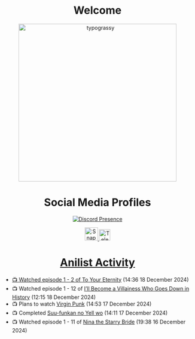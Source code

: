 <div align="center">

# Welcome
<a href="https://github.com/kawarimidoll/typograssy">
    <img alt="typograssy" src="https://typograssy.deno.dev/api?text=%E3%82%88%E3%81%86%E3%81%93%E3%81%9D%E3%81%BF%E3%81%AA%E3%81%95%E3%82%93%20-%20Sheby--&&l0=none&l1=82d9d0&l2=027353&l3=038c4c&l4=01402e&bg=none&frame=none&speed=100&comment=" width="421.99">
</a>

</div>

<div align="center">

# Social Media Profiles

[![Discord Presence](https://lanyard.cnrad.dev/api/612532963938271232)](https://discord.com/users/612532963938271232)


<a href="https://www.snapchat.com/add/a.sheby" title="Snapchat Profile">
    <img src="https://www.freepnglogos.com/uploads/snapchat-logo-png-0.png" width="35" alt="Snapchat Logo" />


<a href="https://t.me/ASheby" title="Telegram Profile">
    <img src="https://www.freepnglogos.com/uploads/telegram-logo-png-0.png" width="30" alt="Telegram Logo" />


</div>

<div align="center">

# Anilist Activity

</div>

<!-- ANILIST_ACTIVITY:start -->

-   📺 Watched episode 1 - 2 of [To Your Eternity](https://anilist.co/anime/114535) (14:36 18 December 2024)
-   📺 Watched episode 1 - 12 of [I’ll Become a Villainess Who Goes Down in History](https://anilist.co/anime/168139) (12:15 18 December 2024)
-   📺 Plans to watch [Virgin Punk](https://anilist.co/anime/181449) (14:53 17 December 2024)
-   📺 Completed [Suu-funkan no Yell wo](https://anilist.co/anime/173935) (14:11 17 December 2024)
-   📺 Watched episode 1 - 11 of [Nina the Starry Bride](https://anilist.co/anime/171038) (19:38 16 December 2024)

<!-- ANILIST_ACTIVITY:end -->
